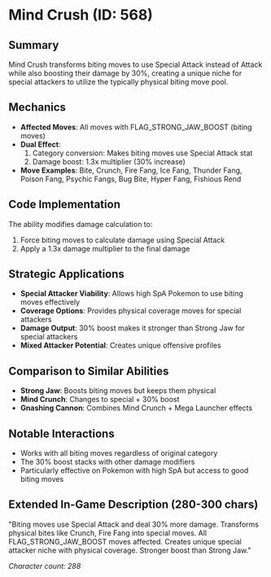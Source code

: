 # Mind Crush (ID: 568)

## Summary
Mind Crush transforms biting moves to use Special Attack instead of Attack while also boosting their damage by 30%, creating a unique niche for special attackers to utilize the typically physical biting move pool.

## Mechanics
- **Affected Moves**: All moves with FLAG_STRONG_JAW_BOOST (biting moves)
- **Dual Effect**:
  1. Category conversion: Makes biting moves use Special Attack stat
  2. Damage boost: 1.3x multiplier (30% increase)
- **Move Examples**: Bite, Crunch, Fire Fang, Ice Fang, Thunder Fang, Poison Fang, Psychic Fangs, Bug Bite, Hyper Fang, Fishious Rend

## Code Implementation
The ability modifies damage calculation to:
1. Force biting moves to calculate damage using Special Attack
2. Apply a 1.3x damage multiplier to the final damage

## Strategic Applications
- **Special Attacker Viability**: Allows high SpA Pokemon to use biting moves effectively
- **Coverage Options**: Provides physical coverage moves for special attackers
- **Damage Output**: 30% boost makes it stronger than Strong Jaw for special attackers
- **Mixed Attacker Potential**: Creates unique offensive profiles

## Comparison to Similar Abilities
- **Strong Jaw**: Boosts biting moves but keeps them physical
- **Mind Crunch**: Changes to special + 30% boost
- **Gnashing Cannon**: Combines Mind Crunch + Mega Launcher effects

## Notable Interactions
- Works with all biting moves regardless of original category
- The 30% boost stacks with other damage modifiers
- Particularly effective on Pokemon with high SpA but access to good biting moves

## Extended In-Game Description (280-300 chars)
"Biting moves use Special Attack and deal 30% more damage. Transforms physical bites like Crunch, Fire Fang into special moves. All FLAG_STRONG_JAW_BOOST moves affected. Creates unique special attacker niche with physical coverage. Stronger boost than Strong Jaw."

*Character count: 288*